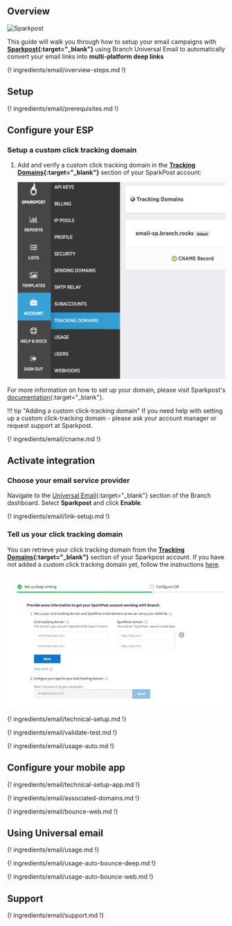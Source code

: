## Overview

![Sparkpost](https://branchmetrics.github.io/docs/img/pages/email/sparkpost/sparkpost.png)

This guide will walk you through how to setup your email campaigns with **[Sparkpost](https://sparkpost.com){:target="\_blank"}** using Branch Universal Email to automatically convert your email links into **multi-platform deep links**

{! ingredients/email/overview-steps.md !}

## Setup

{! ingredients/email/prerequisites.md !}

## Configure your ESP

### Setup a custom click tracking domain

1. Add and verify a custom click tracking domain in the **[Tracking Domains](https://app.sparkpost.com/account/tracking-domains){:target="\_blank"}** section of your SparkPost account:

    ![image](/img/pages/email/sparkpost/create-domain.png)

For more information on how to set up your domain, please visit Sparkpost's [documentation](https://www.sparkpost.com/docs/tech-resources/enabling-multiple-custom-tracking-domains/){:target="\_blank"}.

!!! tip "Adding a custom click-tracking domain"
    If you need help with setting up a custom click-tracking domain - please ask your account manager or request support at Sparkpost.

{! ingredients/email/cname.md !}

## Activate integration

### Choose your email service provider

Navigate to the [Universal Email](https://dashboard.branch.io/email){:target="\_blank"} section of the Branch dashboard. Select **Sparkpost** and click **Enable**.

{! ingredients/email/link-setup.md !}

### Tell us your click tracking domain

You can retrieve your click tracking domain from the **[Tracking Domains](https://app.sparkpost.com/account/tracking-domains){:target="\_blank"}** section of your Sparkpost account. If you have not added a custom click tracking domain yet, follow the instructions [here](#setup-a-custom-click-tracking-domain). 

![image](/img/pages/email/sparkpost/setup-config.png)

{! ingredients/email/technical-setup.md !}
	
{! ingredients/email/validate-test.md !}

{! ingredients/email/usage-auto.md !}

## Configure your mobile app

{! ingredients/email/technical-setup-app.md !}

{! ingredients/email/associated-domains.md !}

{! ingredients/email/bounce-web.md !}

## Using Universal email

{! ingredients/email/usage.md !}

{! ingredients/email/usage-auto-bounce-deep.md !}

{! ingredients/email/usage-auto-bounce-web.md !}

## Support

{! ingredients/email/support.md !}
